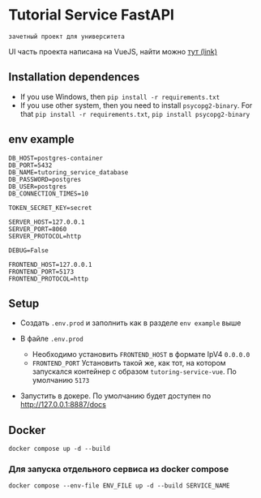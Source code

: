 # Tutorial Service FastAPI
`зачетный проект для университета`

UI часть проекта написана на VueJS, найти можно [тут (link)](https://github.com/raison-collab/TutoringServiceFrontendVueJS)
## Installation dependences
* If you use Windows, then `pip install -r requirements.txt`
* If you use other system, then you need to install `psycopg2-binary`. For that `pip install -r requirements.txt`, `pip install psycopg2-binary`


## env example

```dotenv
DB_HOST=postgres-container
DB_PORT=5432
DB_NAME=tutoring_service_database
DB_PASSWORD=postgres
DB_USER=postgres
DB_CONNECTION_TIMES=10

TOKEN_SECRET_KEY=secret

SERVER_HOST=127.0.0.1
SERVER_PORT=8060
SERVER_PROTOCOL=http

DEBUG=False

FRONTEND_HOST=127.0.0.1
FRONTEND_PORT=5173
FRONTEND_PROTOCOL=http
```

## Setup
* Создать `.env.prod` и заполнить как в разделе `env example` выше
* В файле `.env.prod` 

  * Необходимо установить `FRONTEND_HOST` в формате IpV4 `0.0.0.0`
  * `FRONTEND_PORT` Установить такой же, как тот, на котором запускался контейнер с образом `tutoring-service-vue`. По умолчанию `5173`
* Запустить в докере. По умолчанию будет доступен по http://127.0.0.1:8887/docs

## Docker

`docker compose up -d --build`

### Для запуска отдельного сервиса из docker compose
`docker compose --env-file ENV_FILE up -d --build SERVICE_NAME`